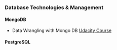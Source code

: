 ### Database Technologies & Management

#### MongoDB

* Data Wrangling with Mongo DB [Udacity Course](https://www.udacity.com/course/ud032)

#### PostgreSQL
